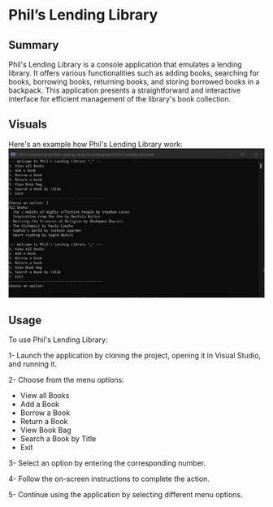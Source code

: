 # Phil’s Lending Library

## Summary

Phil's Lending Library is a console application that emulates a lending library. It offers various functionalities such as adding books, searching for books, borrowing books, returning books, and storing borrowed books in a backpack. This application presents a straightforward and interactive interface for efficient management of the library's book collection.

## Visuals
Here's an example how Phil's Lending Library work:
![](./assets/Library.png)

## Usage

To use Phil's Lending Library:

1- Launch the application by cloning the project, opening it in Visual Studio, and running it.

2- Choose from the menu options:

- View all Books
- Add a Book
- Borrow a Book
- Return a Book
- View Book Bag
- Search a Book by Title
- Exit

3- Select an option by entering the corresponding number.

4- Follow the on-screen instructions to complete the action.

5- Continue using the application by selecting different menu options.
